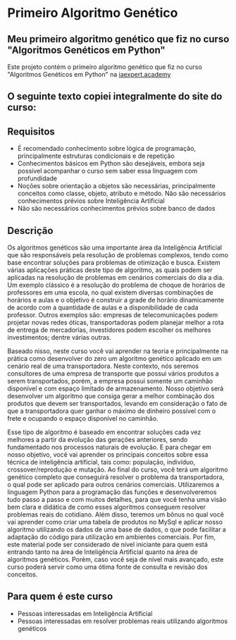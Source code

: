 # Primeiro Algoritmo Genético
## Meu primeiro algoritmo genético que fiz no curso "Algoritmos Genéticos em Python"

Este projeto contém o primeiro algoritmo genético que fiz no curso "Algoritmos Genéticos em Python" na [iaexpert.academy](https://iaexpert.academy/courses/algoritmos-geneticos-python/)

## O seguinte texto copiei integralmente do site do curso:

## Requisitos

* É recomendado conhecimento sobre lógica de programação, principalmente estruturas condicionais e de repetição
* Conhecimentos básicos em Python são desejáveis, embora seja possível acompanhar o curso sem saber essa linguagem com profundidade
* Noções sobre orientação a objetos são necessárias, principalmente conceitos como classe, objeto, atributo e método. Não são necessários conhecimentos prévios sobre Inteligência Artificial
* Não são necessários conhecimentos prévios sobre banco de dados

## Descrição

Os algoritmos genéticos são uma importante área da Inteligência Artificial que são responsáveis pela resolução de problemas complexos, tendo como base encontrar soluções para problemas de otimização e busca. Existem várias aplicações práticas deste tipo de algoritmo, as quais podem ser aplicadas na resolução de problemas em cenários comerciais do dia a dia. Um exemplo clássico é a resolução do problema de choque de horários de professores em uma escola, no qual existem diversas combinações de horários e aulas e o objetivo é construir a grade de horário dinamicamente de acordo com a quantidade de aulas e a disponibilidade de cada professor. Outros exemplos são: empresas de telecomunicações podem projetar novas redes óticas, transportadoras podem planejar melhor a rota de entrega de mercadorias, investidores podem  escolher os melhores investimentos; dentre várias outras.

Baseado nisso, neste curso você vai aprender na teoria e principalmente na prática como desenvolver do zero um algoritmo genético aplicado em um cenário real de uma transportadora. Neste contexto, nós seremos consultores de uma empresa de transporte que possui vários produtos a serem transportados, porém, a empresa possui somente um caminhão disponível e com espaço limitado de armazenamento. Nosso objetivo será desenvolver um algoritmo que consiga gerar a melhor combinação dos produtos que devem ser transportados, levando em consideração o fato de que a transportadora quer ganhar o máximo de dinheiro possível com o frete e ocupando o espaço disponível no caminhão.

Esse tipo de algoritmo é baseado em encontrar soluções cada vez melhores a partir da evolução das gerações anteriores, sendo fundamentado nos processos naturais de evolução. E para chegar em nosso objetivo, você vai aprender os principais conceitos sobre essa técnica de inteligência artificial, tais como: população, indivíduo, crossover/reprodução e mutação. Ao final do curso, você terá um algoritmo genético completo que conseguirá resolver o problema da transportadora, o qual pode ser aplicado para outros cenários comerciais. Utilizaremos a linguagem Python para a programação das funções e desenvolveremos tudo passo a passo e com muitos detalhes, para que você tenha uma visão bem clara e didática de como esses algoritmos conseguem resolver problemas reais do cotidiano. Além disso, teremos um bônus no qual você vai aprender como criar uma tabela de produtos no MySql e aplicar nosso algoritmo utilizando os dados de uma base de dados, o que pode facilitar a adaptação do código para utilização em ambientes comerciais. Por fim, este material pode ser considerado de nível iniciante para quem está entrando tanto na área de Inteligência Artificial quanto na área de algoritmos genéticos. Porém, caso você seja de nível mais avançado, este curso poderá servir como uma ótima fonte de consulta e revisão dos conceitos.

## Para quem é este curso

* Pessoas interessadas em Inteligência Artificial
* Pessoas interessadas em resolver problemas reais utilizando algoritmos genéticos